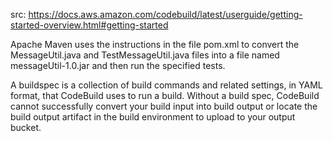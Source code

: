 src: https://docs.aws.amazon.com/codebuild/latest/userguide/getting-started-overview.html#getting-started

Apache Maven uses the instructions in the file pom.xml to convert the MessageUtil.java and TestMessageUtil.java files into a file named messageUtil-1.0.jar and then run the specified tests.

A buildspec is a collection of build commands and related settings, in YAML format, that CodeBuild uses to run a build. Without a build spec, CodeBuild cannot successfully convert your build input into build output or locate the build output artifact in the build environment to upload to your output bucket.